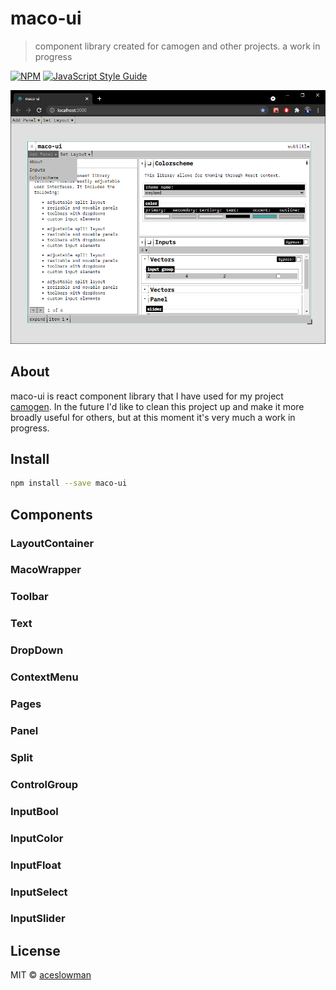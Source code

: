 # maco-ui

> component library created for camogen and other projects. a work in progress

[![NPM](https://img.shields.io/npm/v/maco-ui.svg)](https://www.npmjs.com/package/maco-ui) [![JavaScript Style Guide](https://img.shields.io/badge/code_style-standard-brightgreen.svg)](https://standardjs.com)

![Image capture of maco-ui](/documentation/maco_capture.PNG)

## About

maco-ui is react component library that I have used for my project [camogen](https://camogen.glitch.me). In the future I'd like to clean this project up and make it more broadly useful for others, but at this moment it's very much a work in progress.

## Install

```bash
npm install --save maco-ui
```

## Components

### LayoutContainer

### MacoWrapper

### Toolbar

### Text

### DropDown

### ContextMenu

### Pages

### Panel

### Split

### ControlGroup

### InputBool

### InputColor

### InputFloat

### InputSelect

### InputSlider

## License

MIT © [aceslowman](https://github.com/aceslowman)
